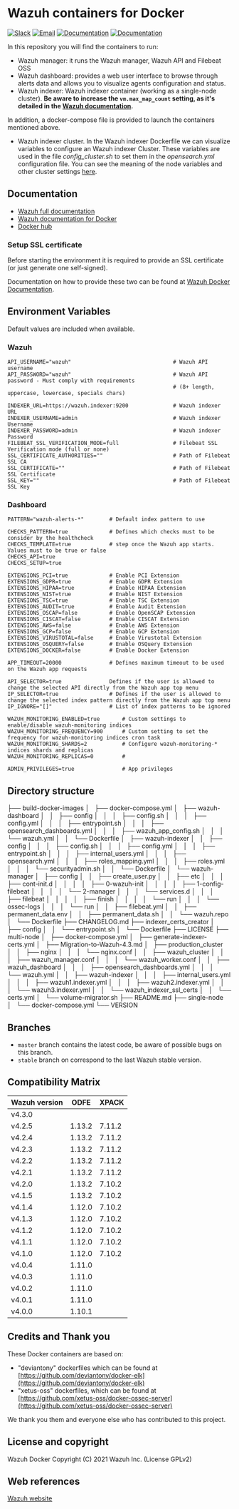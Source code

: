 # Wazuh containers for Docker

[![Slack](https://img.shields.io/badge/slack-join-blue.svg)](https://wazuh.com/community/join-us-on-slack/)
[![Email](https://img.shields.io/badge/email-join-blue.svg)](https://groups.google.com/forum/#!forum/wazuh)
[![Documentation](https://img.shields.io/badge/docs-view-green.svg)](https://documentation.wazuh.com)
[![Documentation](https://img.shields.io/badge/web-view-green.svg)](https://wazuh.com)

In this repository you will find the containers to run:

* Wazuh manager: it runs the Wazuh manager, Wazuh API and Filebeat OSS
* Wazuh dashboard: provides a web user interface to browse through alerts data and allows you to visualize agents configuration and status.
* Wazuh indexer: Wazuh indexer container (working as a single-node cluster). **Be aware to increase the `vm.max_map_count` setting, as it's detailed in the [Wazuh documentation](https://documentation.wazuh.com/current/docker/wazuh-container.html#increase-max-map-count-on-your-host-linux).**

In addition, a docker-compose file is provided to launch the containers mentioned above.

* Wazuh indexer cluster. In the Wazuh indexer Dockerfile we can visualize variables to configure an Wazuh indexer Cluster. These variables are used in the file *config_cluster.sh* to set them in the *opensearch.yml* configuration file. You can see the meaning of the node variables and other cluster settings [here](https://opensearch.org/docs/latest/opensearch/cluster/).

## Documentation

* [Wazuh full documentation](http://documentation.wazuh.com)
* [Wazuh documentation for Docker](https://documentation.wazuh.com/current/docker/index.html)
* [Docker hub](https://hub.docker.com/u/wazuh)


### Setup SSL certificate

Before starting the environment it is required to provide an SSL certificate (or just generate one self-signed).

Documentation on how to provide these two can be found at [Wazuh Docker Documentation](https://documentation.wazuh.com/current/docker/wazuh-container.html#production-deployment).


## Environment Variables

Default values are included when available.

### Wazuh
```
API_USERNAME="wazuh"                                # Wazuh API username
API_PASSWORD="wazuh"                                # Wazuh API password - Must comply with requirements
                                                    # (8+ length, uppercase, lowercase, specials chars)

INDEXER_URL=https://wazuh.indexer:9200              # Wazuh indexer URL
INDEXER_USERNAME=admin                              # Wazuh indexer Username
INDEXER_PASSWORD=admin                              # Wazuh indexer Password
FILEBEAT_SSL_VERIFICATION_MODE=full                 # Filebeat SSL Verification mode (full or none)
SSL_CERTIFICATE_AUTHORITIES=""                      # Path of Filebeat SSL CA
SSL_CERTIFICATE=""                                  # Path of Filebeat SSL Certificate
SSL_KEY=""                                          # Path of Filebeat SSL Key
```

### Dashboard
```
PATTERN="wazuh-alerts-*"        # Default index pattern to use

CHECKS_PATTERN=true             # Defines which checks must to be consider by the healthcheck
CHECKS_TEMPLATE=true            # step once the Wazuh app starts. Values must to be true or false
CHECKS_API=true
CHECKS_SETUP=true

EXTENSIONS_PCI=true             # Enable PCI Extension
EXTENSIONS_GDPR=true            # Enable GDPR Extension
EXTENSIONS_HIPAA=true           # Enable HIPAA Extension
EXTENSIONS_NIST=true            # Enable NIST Extension
EXTENSIONS_TSC=true             # Enable TSC Extension
EXTENSIONS_AUDIT=true           # Enable Audit Extension
EXTENSIONS_OSCAP=false          # Enable OpenSCAP Extension
EXTENSIONS_CISCAT=false         # Enable CISCAT Extension
EXTENSIONS_AWS=false            # Enable AWS Extension
EXTENSIONS_GCP=false            # Enable GCP Extension
EXTENSIONS_VIRUSTOTAL=false     # Enable Virustotal Extension
EXTENSIONS_OSQUERY=false        # Enable OSQuery Extension
EXTENSIONS_DOCKER=false         # Enable Docker Extension

APP_TIMEOUT=20000               # Defines maximum timeout to be used on the Wazuh app requests

API_SELECTOR=true               Defines if the user is allowed to change the selected API directly from the Wazuh app top menu
IP_SELECTOR=true                # Defines if the user is allowed to change the selected index pattern directly from the Wazuh app top menu
IP_IGNORE="[]"                  # List of index patterns to be ignored

WAZUH_MONITORING_ENABLED=true       # Custom settings to enable/disable wazuh-monitoring indices
WAZUH_MONITORING_FREQUENCY=900      # Custom setting to set the frequency for wazuh-monitoring indices cron task
WAZUH_MONITORING_SHARDS=2           # Configure wazuh-monitoring-* indices shards and replicas
WAZUH_MONITORING_REPLICAS=0         #

ADMIN_PRIVILEGES=true               # App privileges
```

## Directory structure

├── build-docker-images
│   ├── docker-compose.yml
│   ├── wazuh-dashboard
│   │   ├── config
│   │   │   ├── config.sh
│   │   │   ├── config.yml
│   │   │   ├── entrypoint.sh
│   │   │   ├── opensearch_dashboards.yml
│   │   │   ├── wazuh_app_config.sh
│   │   │   └── wazuh.yml
│   │   └── Dockerfile
│   ├── wazuh-indexer
│   │   ├── config
│   │   │   ├── config.sh
│   │   │   ├── config.yml
│   │   │   ├── entrypoint.sh
│   │   │   ├── internal_users.yml
│   │   │   ├── opensearch.yml
│   │   │   ├── roles_mapping.yml
│   │   │   ├── roles.yml
│   │   │   └── securityadmin.sh
│   │   └── Dockerfile
│   └── wazuh-manager
│       ├── config
│       │   ├── create_user.py
│       │   ├── etc
│       │   │   ├── cont-init.d
│       │   │   │   ├── 0-wazuh-init
│       │   │   │   ├── 1-config-filebeat
│       │   │   │   └── 2-manager
│       │   │   └── services.d
│       │   │       ├── filebeat
│       │   │       │   ├── finish
│       │   │       │   └── run
│       │   │       └── ossec-logs
│       │   │           └── run
│       │   ├── filebeat.yml
│       │   ├── permanent_data.env
│       │   ├── permanent_data.sh
│       │   └── wazuh.repo
│       └── Dockerfile
├── CHANGELOG.md
├── indexer_certs_creator
│   ├── config
│   │   └── entrypoint.sh
│   └── Dockerfile
├── LICENSE
├── multi-node
│   ├── docker-compose.yml
│   ├── generate-indexer-certs.yml
│   ├── Migration-to-Wazuh-4.3.md
│   ├── production_cluster
│   │   ├── nginx
│   │   │   └── nginx.conf
│   │   ├── wazuh_cluster
│   │   │   ├── wazuh_manager.conf
│   │   │   └── wazuh_worker.conf
│   │   ├── wazuh_dashboard
│   │   │   ├── opensearch_dashboards.yml
│   │   │   └── wazuh.yml
│   │   ├── wazuh-indexer
│   │   │   ├── internal_users.yml
│   │   │   ├── wazuh1.indexer.yml
│   │   │   ├── wazuh2.indexer.yml
│   │   │   └── wazuh3.indexer.yml
│   │   └── wazuh_indexer_ssl_certs
│   │       └── certs.yml
│   └── volume-migrator.sh
├── README.md
├── single-node
│   └── docker-compose.yml
└── VERSION



## Branches

* `master` branch contains the latest code, be aware of possible bugs on this branch.
* `stable` branch on correspond to the last Wazuh stable version.

## Compatibility Matrix

| Wazuh version | ODFE    | XPACK  |
|---------------|---------|--------|
| v4.3.0        |         |        |
| v4.2.5        | 1.13.2  | 7.11.2 |
| v4.2.4        | 1.13.2  | 7.11.2 |
| v4.2.3        | 1.13.2  | 7.11.2 |
| v4.2.2        | 1.13.2  | 7.11.2 |
| v4.2.1        | 1.13.2  | 7.11.2 |
| v4.2.0        | 1.13.2  | 7.10.2 |
| v4.1.5        | 1.13.2  | 7.10.2 |
| v4.1.4        | 1.12.0  | 7.10.2 |
| v4.1.3        | 1.12.0  | 7.10.2 |
| v4.1.2        | 1.12.0  | 7.10.2 |
| v4.1.1        | 1.12.0  | 7.10.2 |
| v4.1.0        | 1.12.0  | 7.10.2 |
| v4.0.4        | 1.11.0  |        |
| v4.0.3        | 1.11.0  |        |
| v4.0.2        | 1.11.0  |        |
| v4.0.1        | 1.11.0  |        |
| v4.0.0        | 1.10.1  |        |

## Credits and Thank you

These Docker containers are based on:

*  "deviantony" dockerfiles which can be found at [https://github.com/deviantony/docker-elk](https://github.com/deviantony/docker-elk)
*  "xetus-oss" dockerfiles, which can be found at [https://github.com/xetus-oss/docker-ossec-server](https://github.com/xetus-oss/docker-ossec-server)

We thank you them and everyone else who has contributed to this project.

## License and copyright

Wazuh Docker Copyright (C) 2021 Wazuh Inc. (License GPLv2)

## Web references

[Wazuh website](http://wazuh.com)
